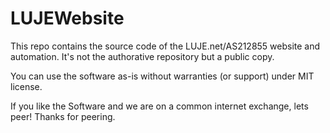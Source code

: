 # LUJEWebsite

This repo contains the source code of the LUJE.net/AS212855 website and automation. It's not the authorative repository but a public copy.

You can use the software as-is without warranties (or support) under MIT license.

If you like the Software and we are on a common internet exchange, lets peer!
Thanks for peering.